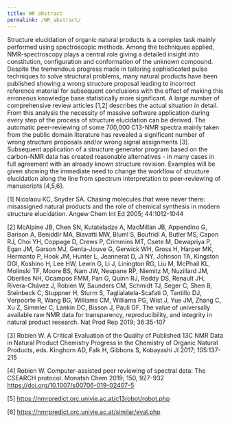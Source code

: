 ```yaml
---
title: WR abstract
permalink: /WR_abstract/
---
```


Structure elucidation of organic natural products is a complex task
mainly performed using spectroscopic methods. Among the techniques
applied, NMR-spectroscopy plays a central role giving a detailed insight
into constitution, configuration and conformation of the unknown
compound. Despite the tremendous progress made in tailoring
sophisticated pulse techniques to solve structural problems, many
natural products have been published showing a wrong structure proposal
leading to incorrect reference material for subsequent conclusions with
the effect of making this erroneous knowledge base statistically more
significant. A large number of comprehensive review articles \[1,2\]
describes the actual situation in detail. From this analysis the
necessity of massive software application during every step of the
process of structure elucidation can be derived. The automatic
peer-reviewing of some 700,000 C13-NMR spectra mainly taken from the
public domain literature has revealed a significant number of wrong
structure proposals and/or wrong signal assignments \[3\]. Subsequent
application of a structure generator program based on the carbon-NMR
data has created reasonable alternatives - in many cases in full
agreement with an already known structure revision. Examples will be
given showing the immediate need to change the workflow of structure
elucidation along the line from spectrum interpretation to
peer-reviewing of manuscripts \[4,5,6\].

\[1\] Nicolaou KC, Snyder SA. Chasing molecules that were never there:
misassigned natural products and the role of chemical synthesis in
modern structure elucidation. Angew Chem Int Ed 2005; 44:1012-1044

\[2\] McAlpine JB, Chen SN, Kutateladze A, MacMillan JB, Appendino G,
Barison A, Beniddir MA, Biavatti MW, Bluml S, Boufridi A, Butler MS,
Capon RJ, Choi YH, Coppage D, Crews P, Crimmins MT, Csete M, Dewapriya
P, Egan JM, Garson MJ, Genta-Jouve G, Gerwick WH, Gross H, Harper MK,
Hermanto P, Hook JM, Hunter L, Jeannerat D, Ji NY, Johnson TA, Kingston
DGI, Koshino H, Lee HW, Lewin G, Li J, Linington RG, Liu M, McPhail KL,
Molinski TF, Moore BS, Nam JW, Neupane RP, Niemitz M, Nuzillard JM,
Oberlies NH, Ocampos FMM, Pan G, Quinn RJ, Reddy DS, Renault JH,
Rivera-Chávez J, Robien W, Saunders CM, Schmidt TJ, Seger C, Shen B,
Steinbeck C, Stuppner H, Sturm S, Taglialatela-Scafati O, Tantillo DJ,
Verpoorte R, Wang BG, Williams CM, Williams PG, Wist J, Yue JM, Zhang C,
Xu Z, Simmler C, Lankin DC, Bisson J, Pauli GF. The value of universally
available raw NMR data for transparency, reproducibility, and integrity
in natural product research. Nat Prod Rep 2019; 36:35-107

\[3\] Robien W. A Critical Evaluation of the Quality of Published 13C
NMR Data in Natural Product Chemistry Progress in the Chemistry of
Organic Natural Products, eds. Kinghorn AD, Falk H, Gibbons S, Kobayashi
JI 2017; 105:137-215

\[4\] Robien W. Computer-assisted peer reviewing of spectral data: The
CSEARCH protocol. Monatsh Chem 2019; 150, 927-932
<https://doi.org/10.1007/s00706-019-02407-5>

\[5\] <https://nmrpredict.orc.univie.ac.at/c13robot/robot.php>

\[6\] <https://nmrpredict.orc.univie.ac.at/similar/eval.php>
